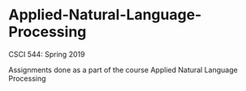 # Applied-Natural-Language-Processing
CSCI 544: Spring 2019

Assignments done as a part of the course Applied Natural Language Processing
